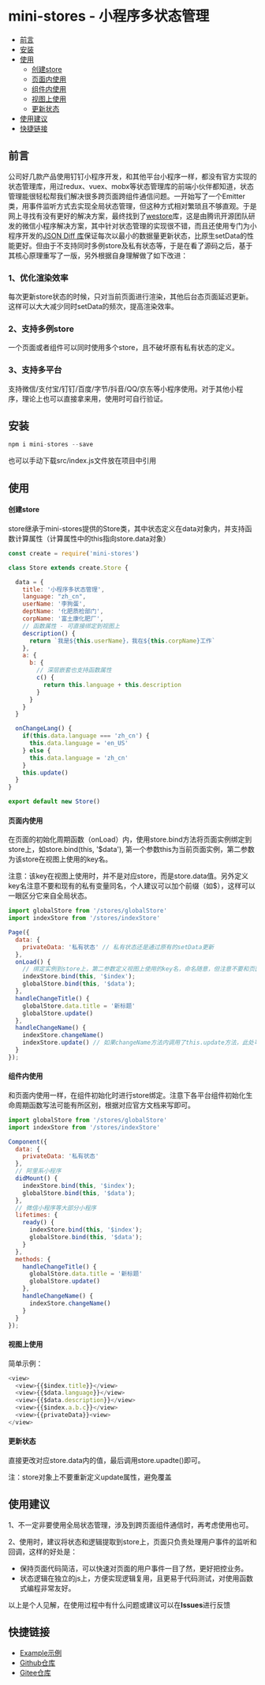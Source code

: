 # mini-stores - 小程序多状态管理

- [前言](#前言)
- [安装](#安装)
- [使用](#使用)
  - [创建store](#创建store)
  - [页面内使用](#页面内使用)
  - [组件内使用](#组件内使用)
  - [视图上使用](#视图上使用)
  - [更新状态](#更新状态)
- [使用建议](#使用建议)
- [快捷链接](#快捷链接)

## 前言
公司好几款产品使用钉钉小程序开发，和其他平台小程序一样，都没有官方实现的状态管理库，用过redux、vuex、mobx等状态管理库的前端小伙伴都知道，状态管理能很轻松帮我们解决很多跨页面跨组件通信问题。一开始写了一个Emitter类，用事件监听方式去实现全局状态管理，但这种方式相对繁琐且不够直观。于是网上寻找有没有更好的解决方案，最终找到了[westore](https://github.com/Tencent/westore)库，这是由腾讯开源团队研发的微信小程序解决方案，其中针对状态管理的实现很不错，而且还使用专门为小程序开发的[JSON Diff 库](https://github.com/Tencent/westore/blob/v1/utils/diff.js)保证每次以最小的数据量更新状态，比原生setData的性能更好。但由于不支持同时多例store及私有状态等，于是在看了源码之后，基于其核心原理重写了一版，另外根据自身理解做了如下改进：

### 1、优化渲染效率
每次更新store状态的时候，只对当前页面进行渲染，其他后台态页面延迟更新。这样可以大大减少同时setData的频次，提高渲染效率。

### 2、支持多例store
一个页面或者组件可以同时使用多个store，且不破坏原有私有状态的定义。

### 3、支持多平台
支持微信/支付宝/钉钉/百度/字节/抖音/QQ/京东等小程序使用。对于其他小程序，理论上也可以直接拿来用，使用时可自行验证。


## 安装
``` js
npm i mini-stores --save
```
也可以手动下载src/index.js文件放在项目中引用

## 使用

#### 创建store

store继承于mini-stores提供的Store类，其中状态定义在data对象内，并支持函数计算属性（计算属性中的this指向store.data对象）
``` js
const create = require('mini-stores')

class Store extends create.Store {

  data = {
    title: '小程序多状态管理',
    language: "zh_cn",
    userName: '李狗蛋',
    deptName: '化肥质检部门',
    corpName: '富土康化肥厂',
    // 函数属性 - 可直接绑定到视图上
    description() {
      return `我是${this.userName}，我在${this.corpName}工作`
    },
    a: {
      b: {
        // 深层嵌套也支持函数属性
        c() {
          return this.language + this.description
        }
      }
    }
  }

  onChangeLang() {
    if(this.data.language === 'zh_cn') {
      this.data.language = 'en_US'
    } else {
      this.data.language = 'zh_cn'
    }
    this.update()
  }
}

export default new Store()
``` 

#### 页面内使用

在页面的初始化周期函数（onLoad）内，使用store.bind方法将页面实例绑定到store上，如store.bind(this, '$data'), 第一个参数this为当前页面实例，第二参数为该store在视图上使用的key名。

注意：该key在视图上使用时，并不是对应store，而是store.data值。另外定义key名注意不要和现有的私有变量同名，个人建议可以加个前缀（如$），这样可以一眼区分它来自全局状态。

``` js
import globalStore from '/stores/globalStore'
import indexStore from '/stores/indexStore'

Page({
  data: {
    privateData: '私有状态' // 私有状态还是通过原有的setData更新
  },
  onLoad() {
    // 绑定实例到store上，第二参数定义视图上使用的key名，命名随意，但注意不要和页面data内的私有变量同名
    indexStore.bind(this, '$index');
    globalStore.bind(this, '$data');
  },
  handleChangeTitle() {
    globalStore.data.title = '新标题'
    globalStore.update()
  },
  handleChangeName() {
    indexStore.changeName()
    indexStore.update() // 如果changeName方法内调用了this.update方法，此处可以省去调用indexStore.update()
  }
});
```

#### 组件内使用

和页面内使用一样，在组件初始化时进行store绑定。注意下各平台组件初始化生命周期函数写法可能有所区别，根据对应官方文档来写即可。


``` js
import globalStore from '/stores/globalStore'
import indexStore from '/stores/indexStore'

Component({
  data: {
    privateData: '私有状态'
  },
  // 阿里系小程序
  didMount() {
    indexStore.bind(this, '$index');
    globalStore.bind(this, '$data');
  },
  // 微信小程序等大部分小程序
  lifetimes: {
    ready() {
      indexStore.bind(this, '$index');
      globalStore.bind(this, '$data');
    }
  },
  methods: {
    handleChangeTitle() {
      globalStore.data.title = '新标题'
      globalStore.update()
    },
    handleChangeName() {
      indexStore.changeName()
    }
  }
});
```

#### 视图上使用
简单示例：
``` js
<view>
  <view>{{$index.title}}</view>
  <view>{{$data.language}}</view>
  <view>{{$data.description}}</view>
  <view>{{$index.a.b.c}}</view>
  <view>{{privateData}}<view>
</view>
```

#### 更新状态

直接更改对应store.data内的值，最后调用store.upadte()即可。

注：store对象上不要重新定义update属性，避免覆盖

## 使用建议
1、不一定非要使用全局状态管理，涉及到跨页面组件通信时，再考虑使用也可。

2、使用时，建议将状态和逻辑提取到store上，页面只负责处理用户事件的监听和回调，这样的好处是：
* 保持页面代码简洁，可以快速对页面的用户事件一目了然，更好把控业务。
* 状态逻辑在独立的js上，方便实现逻辑复用，且更易于代码测试，对使用函数式编程非常友好。


以上是个人见解，在使用过程中有什么问题或建议可以在**Issues**进行反馈

## 快捷链接

- [Example示例](./examples)
- [Github仓库](https://github.com/linjc/mini-stores)
- [Gitee仓库](https://gitee.com/l2j2c3/mini-stores)
